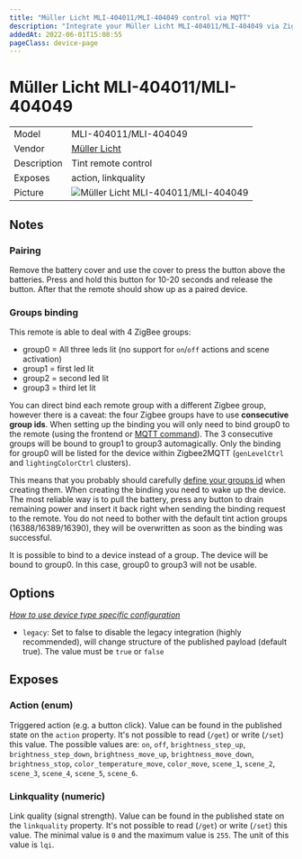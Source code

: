 ```yaml
---
title: "Müller Licht MLI-404011/MLI-404049 control via MQTT"
description: "Integrate your Müller Licht MLI-404011/MLI-404049 via Zigbee2MQTT with whatever smart home infrastructure you are using without the vendor's bridge or gateway."
addedAt: 2022-06-01T15:08:55
pageClass: device-page
---
```


<!-- !!!! -->
<!-- ATTENTION: This file is auto-generated through docgen! -->
<!-- You can only edit the "Notes"-Section between the two comment lines "Notes BEGIN" and "Notes END". -->
<!-- Do not use h1 or h2 heading within "## Notes"-Section. -->
<!-- !!!! -->

# Müller Licht MLI-404011/MLI-404049

|     |     |
|-----|-----|
| Model | MLI-404011/MLI-404049  |
| Vendor  | [Müller Licht](/supported-devices/#v=M%C3%BCller%20Licht)  |
| Description | Tint remote control |
| Exposes | action, linkquality |
| Picture | ![Müller Licht MLI-404011/MLI-404049](https://www.zigbee2mqtt.io/images/devices/MLI-404011-MLI-404049.jpg) |


<!-- Notes BEGIN: You can edit here. Add "## Notes" headline if not already present. -->
## Notes

### Pairing
Remove the battery cover and use the cover to press the button above the batteries.
Press and hold this button for 10-20 seconds and release the button.
After that the remote should show up as a paired device.

### Groups binding

This remote is able to deal with 4 ZigBee groups:

* group0 = All three leds lit (no support for `on`/`off` actions and scene activation)
* group1 = first led lit
* group2 = second led lit
* group3 = third let lit

You can direct bind each remote group with a different Zigbee group, however there is a caveat: the four Zigbee groups have to use **consecutive group ids**. When setting up the binding you will only need to bind group0 to the remote (using the frontend or [MQTT command](../guide/usage/binding.md)). The 3 consecutive groups will be bound to group1 to group3 automagically. Only the binding for group0 will be listed for the device within Zigbee2MQTT (`genLevelCtrl` and `lightingColorCtrl` clusters).

This means that you probably should carefully [define your groups id](../guide/usage/mqtt_topics_and_messages.md#zigbee2mqttbridgeconfigadd_group)  when creating them. When creating the binding you need to wake up the device. The most reliable way is to pull the battery, press any button to drain remaining power and insert it back right when sending the binding request to the remote. You do not need to bother with the default tint action groups (16388/16389/16390), they will be overwritten as soon as the binding was successful.

It is possible to bind to a device instead of a group. The device will be bound to group0.
In this case, group0 to group3 will not be usable.
<!-- Notes END: Do not edit below this line -->


## Options
*[How to use device type specific configuration](../guide/configuration/devices-groups.md#specific-device-options)*

* `legacy`: Set to false to disable the legacy integration (highly recommended), will change structure of the published payload (default true). The value must be `true` or `false`


## Exposes

### Action (enum)
Triggered action (e.g. a button click).
Value can be found in the published state on the `action` property.
It's not possible to read (`/get`) or write (`/set`) this value.
The possible values are: `on`, `off`, `brightness_step_up`, `brightness_step_down`, `brightness_move_up`, `brightness_move_down`, `brightness_stop`, `color_temperature_move`, `color_move`, `scene_1`, `scene_2`, `scene_3`, `scene_4`, `scene_5`, `scene_6`.

### Linkquality (numeric)
Link quality (signal strength).
Value can be found in the published state on the `linkquality` property.
It's not possible to read (`/get`) or write (`/set`) this value.
The minimal value is `0` and the maximum value is `255`.
The unit of this value is `lqi`.

